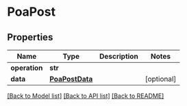 # PoaPost

## Properties
Name | Type | Description | Notes
------------ | ------------- | ------------- | -------------
**operation** | **str** |  | 
**data** | [**PoaPostData**](PoaPostData.md) |  | [optional] 

[[Back to Model list]](../README.md#documentation-for-models) [[Back to API list]](../README.md#documentation-for-api-endpoints) [[Back to README]](../README.md)


